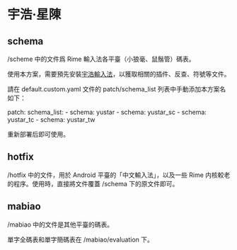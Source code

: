 # 宇浩·星陳

## schema

/scheme 中的文件爲 Rime 輸入法各平臺（小狼毫、鼠鬚管）碼表。

使用本方案，需要預先安裝[宇浩輸入法](https://github.com/forFudan/yuhao/releases)，以獲取相關的插件、反查、符號等文件。

請在 default.custom.yaml 文件的 patch/schema_list 列表中手動添加本方案名如下：

patch:
  schema_list:
    - schema: yustar
    - schema: yustar_sc
    - schema: yustar_tc
    - schema: yustar_tw

重新部署后即可使用。

## hotfix

/hotfix 中的文件，用於 Android 平臺的「中文輸入法」，以及一些 Rime 内核較老的程序。使用時，直接將文件覆蓋 /schema 下的原文件即可。

## mabiao

/mabiao 中的文件是其他平臺的碼表。

單字全碼表和單字簡碼表在 /mabiao/evaluation 下。
